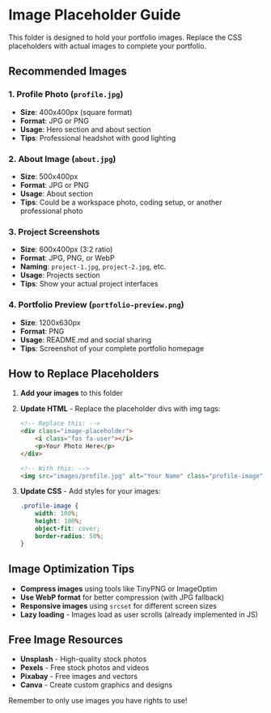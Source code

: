 # Image Placeholder Guide

This folder is designed to hold your portfolio images. Replace the CSS placeholders with actual images to complete your portfolio.

## Recommended Images

### 1. Profile Photo (`profile.jpg`)
- **Size**: 400x400px (square format)
- **Format**: JPG or PNG
- **Usage**: Hero section and about section
- **Tips**: Professional headshot with good lighting

### 2. About Image (`about.jpg`)
- **Size**: 500x400px
- **Format**: JPG or PNG
- **Usage**: About section
- **Tips**: Could be a workspace photo, coding setup, or another professional photo

### 3. Project Screenshots
- **Size**: 600x400px (3:2 ratio)
- **Format**: JPG, PNG, or WebP
- **Naming**: `project-1.jpg`, `project-2.jpg`, etc.
- **Usage**: Projects section
- **Tips**: Show your actual project interfaces

### 4. Portfolio Preview (`portfolio-preview.png`)
- **Size**: 1200x630px
- **Format**: PNG
- **Usage**: README.md and social sharing
- **Tips**: Screenshot of your complete portfolio homepage

## How to Replace Placeholders

1. **Add your images** to this folder
2. **Update HTML** - Replace the placeholder divs with img tags:
   ```html
   <!-- Replace this: -->
   <div class="image-placeholder">
       <i class="fas fa-user"></i>
       <p>Your Photo Here</p>
   </div>
   
   <!-- With this: -->
   <img src="images/profile.jpg" alt="Your Name" class="profile-image">
   ```

3. **Update CSS** - Add styles for your images:
   ```css
   .profile-image {
       width: 100%;
       height: 100%;
       object-fit: cover;
       border-radius: 50%;
   }
   ```

## Image Optimization Tips

- **Compress images** using tools like TinyPNG or ImageOptim
- **Use WebP format** for better compression (with JPG fallback)
- **Responsive images** using `srcset` for different screen sizes
- **Lazy loading** - Images load as user scrolls (already implemented in JS)

## Free Image Resources

- **Unsplash** - High-quality stock photos
- **Pexels** - Free stock photos and videos
- **Pixabay** - Free images and vectors
- **Canva** - Create custom graphics and designs

Remember to only use images you have rights to use!

